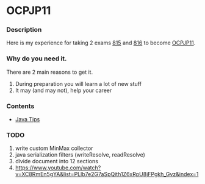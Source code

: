 # OCPJP11

### Description
Here is my experience for taking 2 exams [815](https://education.oracle.com/java-se-11-programmer-i/pexam_1Z0-815) and
[816](https://education.oracle.com/java-se-11-programmer-ii/pexam_1Z0-816) 
to become [OCPJP11](https://www.youracclaim.com/badges/e012ec2d-fb28-4694-97b8-cf5b2f8eac7d).

### Why do you need it.
There are 2 main reasons to get it.
1. During preparation you will learn a lot of new stuff
2. It may (and may not), help your career

### Contents
* [Java Tips](https://github.com/dgaydukov/cert-ocpjp11/blob/master/files/ocpjp11.md)


### TODO
1. write custom MinMax collector
2. java serialization filters (writeResolve, readResolve)
3. divide document into 12 sections
4. https://www.youtube.com/watch?v=XC8RmEn5gYA&list=PLlb7e2G7aSpQith1Z6xRpU8jFPgkh_Gvz&index=1